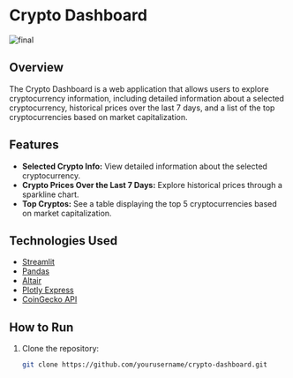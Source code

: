 # Crypto Dashboard

![final](https://github.com/samyaksgupta/CryptoCurrent/assets/127541694/4a35009d-8850-4b2d-8353-408583671c14)


## Overview

The Crypto Dashboard is a web application that allows users to explore cryptocurrency information, including detailed information about a selected cryptocurrency, historical prices over the last 7 days, and a list of the top cryptocurrencies based on market capitalization.

## Features

- **Selected Crypto Info:** View detailed information about the selected cryptocurrency.
- **Crypto Prices Over the Last 7 Days:** Explore historical prices through a sparkline chart.
- **Top Cryptos:** See a table displaying the top 5 cryptocurrencies based on market capitalization.

## Technologies Used

- [Streamlit](https://www.streamlit.io/)
- [Pandas](https://pandas.pydata.org/)
- [Altair](https://altair-viz.github.io/)
- [Plotly Express](https://plotly.com/python/plotly-express/)
- [CoinGecko API](https://www.coingecko.com/en/api)

## How to Run

1. Clone the repository:

   ```bash
   git clone https://github.com/yourusername/crypto-dashboard.git
